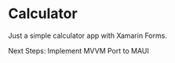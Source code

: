 # Calculator

Just a simple calculator app with Xamarin Forms.

Next Steps:
Implement MVVM
Port to MAUI
